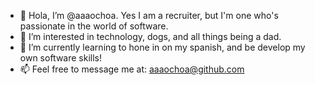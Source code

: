 - 👋 Hola, I’m @aaaochoa. Yes I am a recruiter, but I'm one who's passionate in the world of software.
- 👀 I’m interested in technology, dogs, and all things being a dad.
- 🌱 I’m currently learning to hone in on my spanish, and be develop my own software skills! 
- 📫 Feel free to message me at: aaaochoa@github.com

<!---
aaaochoa/aaaochoa is a ✨ special ✨ repository because its `README.md` (this file) appears on your GitHub profile.
You can click the Preview link to take a look at your changes.
--->
